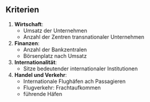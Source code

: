 ## Kriterien
1. **Wirtschaft**:
	- Umsatz der Unternehmen
	- Anzahl der Zentren transnationaler Unternehmen
2. **Finanzen**:
	- Anzahl der Bankzentralen
	- Börsenplatz nach Umsatz
3. **Internationalität**:
	- Sitze bedeutender internationaler Institutionen
4. **Handel und Verkehr**:
	- Internationale Flughäfen ach Passagieren
	- Flugverkehr: Frachtaufkommen
	- führende Häfen